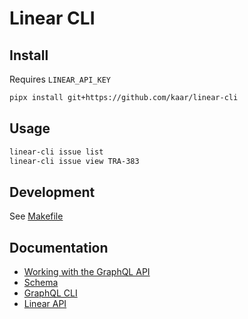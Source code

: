 # Linear CLI

## Install

Requires `LINEAR_API_KEY`

```bash
pipx install git+https://github.com/kaar/linear-cli
```

## Usage

```bash
linear-cli issue list
linear-cli issue view TRA-383
```

## Development

See [Makefile](./Makefile)

## Documentation

* [Working with the GraphQL API](https://developers.linear.app/docs/graphql/working-with-the-graphql-api)
* [Schema](https://github.com/linear/linear/blob/master/packages/sdk/src/schema.graphql)
* [GraphQL CLI](https://www.graphql-cli.com/introduction/)
* [Linear API](https://developers.linear.app/docs/graphql/working-with-the-graphql-api)
